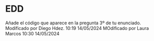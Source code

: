 # EDD
Añade el código que aparece en la pregunta 3º de tu enunciado.
Modificado por Diego Hdez. 10:19 14/05/2024
MOdificado por Laura Marcos 10:30 14/05/2024
